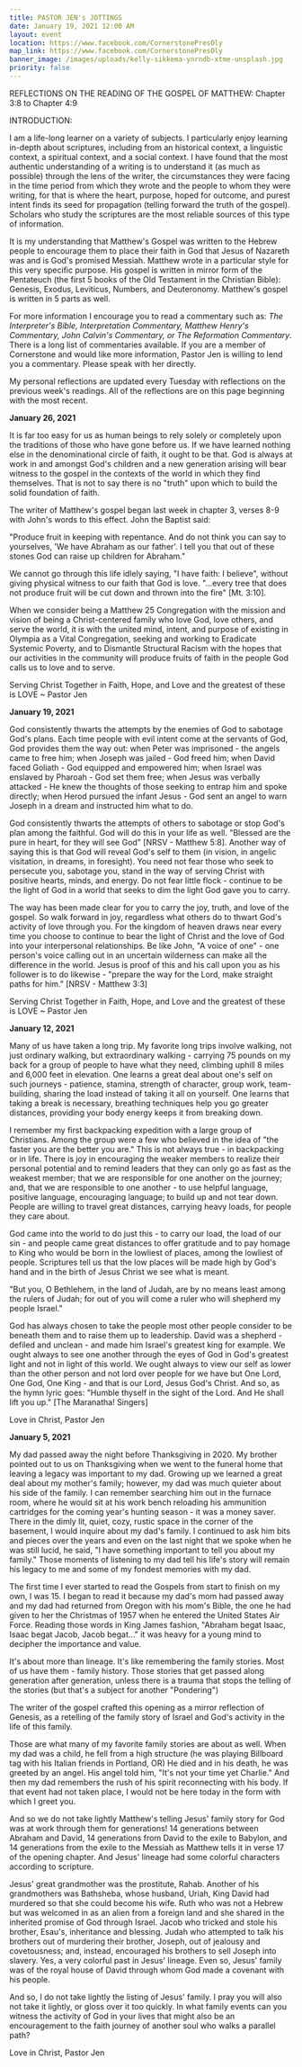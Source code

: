 ```yaml
---
title: PASTOR JEN's JOTTINGS
date: January 19, 2021 12:00 AM
layout: event
location: https://www.facebook.com/CornerstonePresOly
map_link: https://www.facebook.com/CornerstonePresOly
banner_image: /images/uploads/kelly-sikkema-ynrndb-xtme-unsplash.jpg
priority: false
---
```

REFLECTIONS ON THE READING OF THE GOSPEL OF MATTHEW: Chapter 3:8 to Chapter 4:9

INTRODUCTION:

I am a life-long learner on a variety of subjects.  I particularly enjoy learning in-depth about scriptures, including from an historical context, a linguistic context, a spiritual context, and a social context. I have found that the most authentic understanding of a writing is to understand it (as much as possible) through the lens of the writer, the circumstances they were facing in the time period from which they wrote and the people to whom they were writing, for that is where the heart, purpose, hoped for outcome, and purest intent finds its seed for propagation (telling forward the truth of the gospel). Scholars who study the scriptures are the most reliable sources of this type of information.

It is my understanding that Matthew's Gospel was written to the Hebrew people to encourage them to place their faith in God that Jesus of Nazareth was and is God's promised Messiah.  Matthew wrote in a particular style for this very specific purpose. His gospel is written in mirror form of the Pentateuch (the first 5 books of the Old Testament in the Christian Bible): Genesis, Exodus, Leviticus, Numbers, and Deuteronomy. Matthew's gospel is written in 5 parts as well.  

For more information I encourage you to read a commentary such as: *The Interpreter's Bible, Interpretation Commentary, Matthew Henry's Commentary, John Calvin's Commentary, or The Reformation Commentary*. There is a long list of commentaries available. If you are a member of Cornerstone and would like more information, Pastor Jen is willing to lend you a commentary. Please speak with her directly.

My personal reflections are updated every Tuesday with reflections on the previous week's readings. All of the reflections are on this page beginning with the most recent.

**January 26, 2021**

It is far too easy for us as human beings to rely solely or completely upon the traditions of those who have gone before us.  If we have learned nothing else in the denominational circle of faith, it ought to be that.  God is always at work in and amongst God's children and a new generation arising will bear witness to the gospel in the contexts of the world in which they find themselves. That is not to say there is no "truth" upon which to build the solid foundation of faith.

The writer of Matthew's gospel began last week in chapter 3, verses 8-9 with John's words to this effect.  John the Baptist said:

"Produce fruit in keeping with repentance. And do not think you can say to yourselves, 'We have Abraham as our father'. I tell you that out of these stones God can raise up children for Abraham."

We cannot go through this life idlely saying, "I have faith: I believe", without giving physical witness to our faith that God is love.  "...every tree that does not produce fruit will be cut down and thrown into the fire" \[Mt. 3:10].

When we consider being a Matthew 25 Congregation with the mission and vision of being a Christ-centered family who love God, love others, and serve the world, it is with the united mind, intent, and purpose of existing in Olympia as a Vital Congregation, seeking and working to Eradicate Systemic Poverty, and to Dismantle Structural Racism with the hopes that our activities in the community will produce fruits of faith in the people God calls us to love and to serve.

Serving Christ Together in Faith, Hope, and Love and the greatest of these is LOVE ~ Pastor Jen

**January 19, 2021**

God consistently thwarts the attempts by the enemies of God to sabotage God's plans. Each time people with evil intent come at the servants of God, God provides them the way out: when Peter was imprisoned - the angels came to free him; when Joseph was jailed - God freed him; when David faced Goliath - God equipped and empowered him; when Israel was enslaved by Pharoah - God set them free; when Jesus was verbally attacked - He knew the thoughts of those seeking to entrap him and spoke directly; when Herod pursued the infant Jesus - God sent an angel to warn Joseph in a dream and instructed him what to do.

God consistently thwarts the attempts of others to sabotage or stop God's plan among the faithful. God will do this in your life as well. "Blessed are the pure in heart, for they will see God" \[NRSV - Matthew 5:8]. Another way of saying this is that God will reveal God's self to them (in vision, in angelic visitation, in dreams, in foresight). You need not fear those who seek to persecute you, sabotage you, stand in the way of serving Christ with positive hearts, minds, and energy.  Do not fear little flock - continue to be the light of God in a world that seeks to dim the light God gave you to carry.

The way has been made clear for you to carry the joy, truth, and love of the gospel. So walk forward in joy, regardless what others do to thwart God's activity of love through you. For the kingdom of heaven draws near every time you choose to continue to bear the light of Christ and the love of God into your interpersonal relationships.  Be like John, "A voice of one" - one person's voice calling out in an uncertain wilderness can make all the difference in the world. Jesus is proof of this and his call upon you as his follower is to do likewise - "prepare the way for the Lord, make straight paths for him." \[NRSV - Matthew 3:3]

Serving Christ Together in Faith, Hope, and Love and the greatest of these is LOVE ~ Pastor Jen

**January 12, 2021**

Many of us have taken a long trip. My favorite long trips involve walking, not just ordinary walking, but extraordinary walking - carrying 75 pounds on my back for a group of people to have what they need, climbing uphill 8 miles and 6,000 feet in elevation. One learns a great deal about one's self on such journeys - patience, stamina, strength of character, group work, team-building, sharing the load instead of taking it all on yourself. One learns that taking a break is necessary, breathing techniques help you go greater distances, providing your body energy keeps it from breaking down. 

I remember my first backpacking expedition with a large group of Christians. Among the group were a few who believed in the idea of "the faster you are the better you are." This is not always true - in backpacking or in life. There is joy in encouraging the weaker members to realize their personal potential and to remind leaders that they can only go as fast as the weakest member; that we are responsible for one another on the journey; and, that we are responsible to one another - to use helpful language, positive language, encouraging language; to build up and not tear down.  People are willing to travel great distances, carrying heavy loads, for people they care about.

God came into the world to do just this - to carry our load, the load of our sin - and people came great distances to offer gratitude and to pay homage to King who would be born in the lowliest of places, among the lowliest of people.  Scriptures tell us that the low places will be made high by God's hand and in the birth of Jesus Christ we see what is meant.

"But you, O Bethlehem, in the land of Judah, are by no means least among the rulers of Judah; for out of you will come a ruler who will shepherd my people Israel."

God has always chosen to take the people most other people consider to be beneath them and to raise them up to leadership. David was a shepherd - defiled and unclean - and made him Israel's greatest king for example. We ought always to see one another through the eyes of God in God's greatest light and not in light of this world. We ought always to view our self as lower than the other person and not lord over people for we have but One Lord, One God, One King - and that is our Lord, Jesus God's Christ. And so, as the hymn lyric goes: "Humble thyself in the sight of the Lord. And He shall lift you up." \[The Maranatha! Singers]

Love in Christ, Pastor Jen

**January 5, 2021**

My dad passed away the night before Thanksgiving in 2020. My brother pointed out to us on Thanksgiving when we went to the funeral home that leaving a legacy was important to my dad.  Growing up we learned a great deal about my mother's family; however, my dad was much quieter about his side of the family.  I can remember searching him out in the furnace room, where he would sit at his work bench reloading his ammunition cartridges for the coming year's hunting season - it was a money saver.  There in the dimly lit, quiet, cozy, rustic space in the corner of the basement, I would inquire about my dad's family. I continued to ask him bits and pieces over the years and even on the last night that we spoke when he was still lucid, he said, "I have something important to tell you about my family."  Those moments of listening to my dad tell his life's story will remain his legacy to me and some of my fondest memories with my dad.

The first time I ever started to read the Gospels from start to finish on my own, I was 15.  I began to read it because my dad's mom had passed away and my dad had returned from Oregon with his mom's Bible, the one he had given to her the Christmas of 1957 when he entered the United States Air Force.  Reading those words in King James fashion, "Abraham begat Isaac, Isaac begat Jacob, Jacob begat..." it was heavy for a young mind to decipher the importance and value.

It's about more than lineage.  It's like remembering the family stories. Most of us have them - family history.  Those stories that get passed along generation after generation, unless there is a trauma that stops the telling of the stories (but that's a subject for another "Pondering")

The writer of the gospel crafted this opening as a mirror reflection of Genesis, as a retelling of the family story of Israel and God's activity in the life of this family.

Those are what many of my favorite family stories are about as well.  When my dad was a child, he fell from a high structure (he was playing Billboard tag with his Italian friends in Portland, OR) He died and in his death, he was greeted by an angel. His angel told him, "It's not your time yet Charlie." And then my dad remembers the rush of his spirit reconnecting with his body. If that event had not taken place, I would not be here today in the form with which I greet you.

And so we do not take lightly Matthew's telling Jesus' family story for God was at work through them for generations! 14 generations between Abraham and David, 14 generations from David to the exile to Babylon, and 14 generations from the exile to the Messiah as Matthew tells it in verse 17 of the opening chapter. And Jesus' lineage had some colorful characters according to scripture.

Jesus' great grandmother was the prostitute, Rahab. Another of his grandmothers was Bathsheba, whose husband, Uriah, King David had murdered so that she could become his wife. Ruth who was not a Hebrew but was welcomed in as an alien from a foreign land and she shared in the inherited promise of God through Israel. Jacob who tricked and stole his brother, Esau's, inheritance and blessing. Judah who attempted to talk his brothers out of murdering their brother, Joseph, out of jealousy and covetousness; and, instead, encouraged his brothers to sell Joseph into slavery. Yes, a very colorful past in Jesus' lineage. Even so, Jesus' family was of the royal house of David through whom God made a covenant with his people.

And so, I do not take lightly the listing of Jesus' family. I pray you will also not take it lightly, or gloss over it too quickly.  In what family events can you witness the activity of God in your lives that might also be an encouragement to the faith journey of another soul who walks a parallel path?

Love in Christ, Pastor Jen
